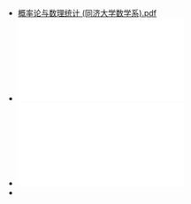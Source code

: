 - [概率论与数理统计 (同济大学数学系).pdf](../assets/概率论与数理统计_(同济大学数学系)_1695393068818_0.pdf)
- ![概率论与数理统计 (陈希孺).pdf](../assets/概率论与数理统计_(陈希孺)_1695393085852_0.pdf)
- ![概率论与数理统计（第四版） (盛骤).pdf](../assets/概率论与数理统计（第四版）_(盛骤)_1695393106729_0.pdf)
-